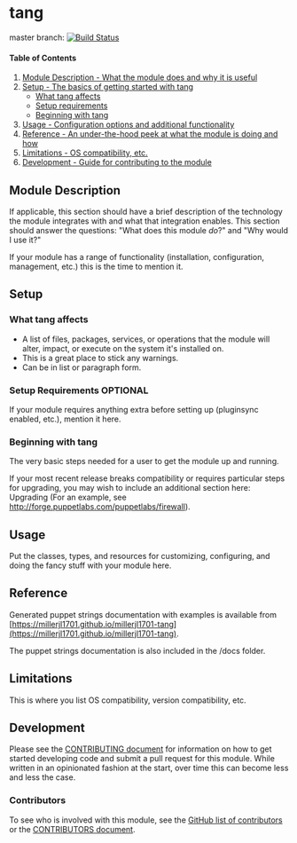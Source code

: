 # tang

master branch: [![Build Status](https://secure.travis-ci.org/millerjl1701/millerjl1701-tang.png?branch=master)](http://travis-ci.org/millerjl1701/millerjl1701-tang)

#### Table of Contents

1. [Module Description - What the module does and why it is useful](#module-description)
1. [Setup - The basics of getting started with tang](#setup)
    * [What tang affects](#what-tang-affects)
    * [Setup requirements](#setup-requirements)
    * [Beginning with tang](#beginning-with-tang)
1. [Usage - Configuration options and additional functionality](#usage)
1. [Reference - An under-the-hood peek at what the module is doing and how](#reference)
1. [Limitations - OS compatibility, etc.](#limitations)
1. [Development - Guide for contributing to the module](#development)

## Module Description

If applicable, this section should have a brief description of the technology the module integrates with and what that integration enables. This section should answer the questions: "What does this module *do*?" and "Why would I use it?"

If your module has a range of functionality (installation, configuration, management, etc.) this is the time to mention it.

## Setup

### What tang affects

* A list of files, packages, services, or operations that the module will alter, impact, or execute on the system it's installed on.
* This is a great place to stick any warnings.
* Can be in list or paragraph form.

### Setup Requirements **OPTIONAL**

If your module requires anything extra before setting up (pluginsync enabled, etc.), mention it here.

### Beginning with tang

The very basic steps needed for a user to get the module up and running.

If your most recent release breaks compatibility or requires particular steps for upgrading, you may wish to include an additional section here: Upgrading (For an example, see http://forge.puppetlabs.com/puppetlabs/firewall).

## Usage

Put the classes, types, and resources for customizing, configuring, and doing the fancy stuff with your module here.

## Reference

Generated puppet strings documentation with examples is available from [https://millerjl1701.github.io/millerjl1701-tang](https://millerjl1701.github.io/millerjl1701-tang).

The puppet strings documentation is also included in the /docs folder.

## Limitations

This is where you list OS compatibility, version compatibility, etc.

## Development

Please see the [CONTRIBUTING document](CONTRIBUTING.md) for information on how to get started developing code and submit a pull request for this module. While written in an opinionated fashion at the start, over time this can become less and less the case.

### Contributors

To see who is involved with this module, see the [GitHub list of contributors](https://github.com/millerjl1701/millerjl1701-tang/graphs/contributors) or the [CONTRIBUTORS document](CONTRIBUTORS).
